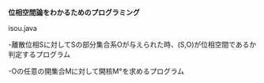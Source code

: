 **位相空間論をわかるためのプログラミング**

isou.java

-離散位相Sに対してSの部分集合系Oが与えられた時、(S,O)が位相空間であるか判定するプログラム

-Oの任意の開集合Mに対して開核M°を求めるプログラム
